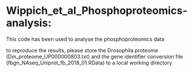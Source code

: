 # Wippich_et_al_Phosphoproteomics-analysis:

This code has been used to analyse the phosphoproteomics data

to reproduce the results, please store the Drosophila proteome (Dm_proteome_UP000000803.txt) and 
the gene identifier conversion file (fbgn_NAseq_Uniprot_fb_2018_01.RData) to a local working directory
